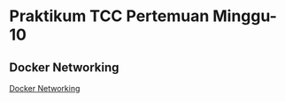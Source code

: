 # Praktikum TCC Pertemuan Minggu-10
## Docker Networking

[Docker Networking](docker-networking.md)
